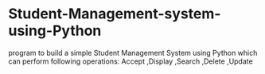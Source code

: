 # Student-Management-system-using-Python
program to build a simple Student Management System using Python which can perform following operations:  Accept ,Display ,Search ,Delete ,Update
